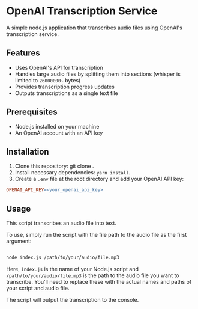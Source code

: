 # OpenAI Transcription Service
A simple node.js application that transcribes audio files using OpenAI's transcription service.


## Features
- Uses OpenAI's API for transcription
- Handles large audio files by splitting them into sections (whisper is limited to `26000000~` bytes)
- Provides transcription progress updates
- Outputs transcriptions as a single text file

## Prerequisites
- Node.js installed on your machine
- An OpenAI account with an API key

## Installation
1. Clone this repository: git clone <repository-url>.
2. Install necessary dependencies: `yarn install`.
3. Create a `.env` file at the root directory and add your OpenAI API key:

```makefile
OPENAI_API_KEY=<your_openai_api_key>
```

## Usage
This script transcribes an audio file into text.

To use, simply run the script with the file path to the audio file as the first argument:

```bash

node index.js /path/to/your/audio/file.mp3
```
Here, `index.js` is the name of your Node.js script and `/path/to/your/audio/file.mp3` is the path to the audio file you want to transcribe. You'll need to replace these with the actual names and paths of your script and audio file.

The script will output the transcription to the console.